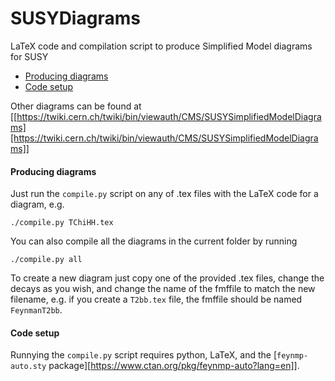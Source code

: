 SUSYDiagrams
==============

LaTeX code and compilation script to produce Simplified Model diagrams for SUSY

  * [Producing diagrams](#producing-diagrams)
  * [Code setup](#code-setup)

Other diagrams can be found at [[https://twiki.cern.ch/twiki/bin/viewauth/CMS/SUSYSimplifiedModelDiagrams][https://twiki.cern.ch/twiki/bin/viewauth/CMS/SUSYSimplifiedModelDiagrams]]

#### Producing diagrams

Just run the `compile.py` script on any of .tex files with the LaTeX code for a diagram, e.g.

    ./compile.py TChiHH.tex

You can also compile all the diagrams in the current folder by running

    ./compile.py all

To create a new diagram just copy one of the provided .tex files, change the decays as you wish, and change
the name of the fmffile to match the new filename, e.g. if you create a `T2bb.tex` file, the fmffile
should be named `FeynmanT2bb`.

#### Code setup

Runnying the `compile.py` script requires python, LaTeX, and the [`feynmp-auto.sty` package][https://www.ctan.org/pkg/feynmp-auto?lang=en]].
